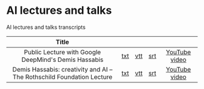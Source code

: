 # AI lectures and talks

AI lectures and talks transcripts

| **Title** |  | |  |  |
|:----------:|:---:|:---:|:---:|:---------------:|
| Public Lecture with Google DeepMind's Demis Hassabis | [txt](./txt/0X-NdPtFKq0.txt) | [vtt](./vtt/0X-NdPtFKq0.vtt) | [srt](./srt/0X-NdPtFKq0.srt) | [YouTube video](http://youtu.be/0X-NdPtFKq0) |
| Demis Hassabis: creativity and AI – The Rothschild Foundation Lecture | [txt](./txt/d-bvsJWmqlc.txt) | [vtt](./vtt/d-bvsJWmqlc.vtt) | [srt](./srt/d-bvsJWmqlc.srt) | [YouTube video](http://youtu.be/d-bvsJWmqlc) |
